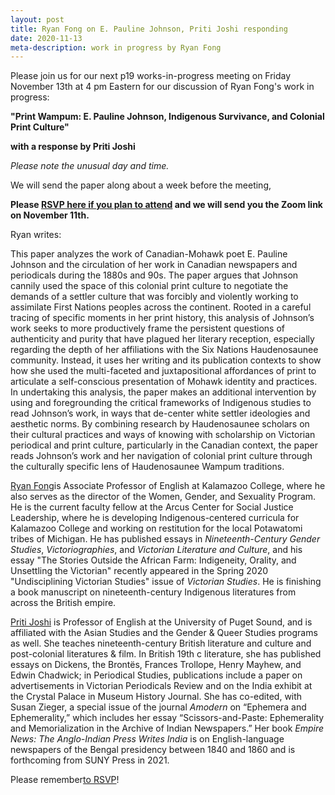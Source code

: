 ```yaml
---
layout: post
title: Ryan Fong on E. Pauline Johnson, Priti Joshi responding
date: 2020-11-13
meta-description: work in progress by Ryan Fong
---
```


Please join us for our next p19 works-in-progress meeting on Friday November 13th at 4 pm Eastern for our discussion of Ryan Fong's work in progress:

<b>"Print Wampum: E. Pauline Johnson, Indigenous Survivance, and Colonial Print Culture"</b>

<b>with a response by Priti Joshi</b>

*Please note the unusual day and time.*

We will send the paper along about a week before the meeting,

<b>Please [RSVP here if you plan to attend](https://forms.gle/16KBbvWqdMCyQa6p7) and we will send you the Zoom link on November 11th.</b>

Ryan writes:

This paper analyzes the work of Canadian-Mohawk poet E. Pauline Johnson and the circulation of her work in Canadian newspapers and periodicals during the 1880s and 90s.  The paper argues that Johnson cannily used the space of this colonial print culture to negotiate the demands of a settler culture that was forcibly and violently working to assimilate First Nations peoples across the continent.  Rooted in a careful tracing of specific moments in her print history, this analysis of Johnson’s work seeks to more productively frame the persistent questions of authenticity and purity that have plagued her literary reception, especially regarding the depth of her affiliations with the Six Nations Haudenosaunee community.  Instead, it uses her writing and its publication contexts to show how she used the multi-faceted and juxtapositional affordances of print to articulate a self-conscious presentation of Mohawk identity and practices.  In undertaking this analysis, the paper makes an additional intervention by using and foregrounding the critical frameworks of Indigenous studies to read Johnson’s work, in ways that de-center white settler ideologies and aesthetic norms.  By combining research by Haudenosaunee scholars on their cultural practices and ways of knowing with scholarship on Victorian periodical and print culture, particularly in the Canadian context, the paper reads Johnson’s work and her navigation of colonial print culture through the culturally specific lens of Haudenosaunee Wampum traditions. ​

[Ryan Fong](https://english.kzoo.edu/faculty-staff/ryan-fong/)is Associate Professor of English at Kalamazoo College, where he also serves as the director of the Women, Gender, and Sexuality Program. He is the current faculty fellow at the Arcus Center for Social Justice Leadership, where he is developing Indigenous-centered curricula for Kalamazoo College and working on restitution for the local Potawatomi tribes of Michigan. He has published essays in *Nineteenth-Century Gender Studies*, *Victoriographies*, and *Victorian Literature and Culture*, and his essay "The Stories Outside the African Farm: Indigeneity, Orality, and Unsettling the Victorian" recently appeared in the Spring 2020 "Undisciplining Victorian Studies" issue of *Victorian Studies*. He is finishing a book manuscript on nineteenth-century Indigenous literatures from across the British empire.

[Priti Joshi](https://www.pugetsound.edu/faculty-pages/pjoshi/) is Professor of English at the University of Puget Sound, and is affiliated with the Asian Studies and the Gender & Queer Studies programs as well. She teaches nineteenth-century British literature and culture and post-colonial literatures & film. In British 19th c literature, she has published essays on Dickens, the Brontës, Frances Trollope, Henry Mayhew, and Edwin Chadwick; in Periodical Studies, publications include a paper on advertisements in Victorian Periodicals Review and on the India exhibit at the Crystal Palace in Museum History Journal.  She has co-edited, with Susan Zieger, a special issue of the journal *Amodern* on “Ephemera and Ephemerality,” which includes her essay “Scissors-and-Paste: Ephemerality and Memorialization in the Archive of Indian Newspapers.”  Her book *Empire News: The Anglo-Indian Press Writes India* is on English-language newspapers of the Bengal presidency between 1840 and 1860 and is forthcoming from SUNY Press in 2021.

Please remember[to RSVP](https://forms.gle/16KBbvWqdMCyQa6p7)!
